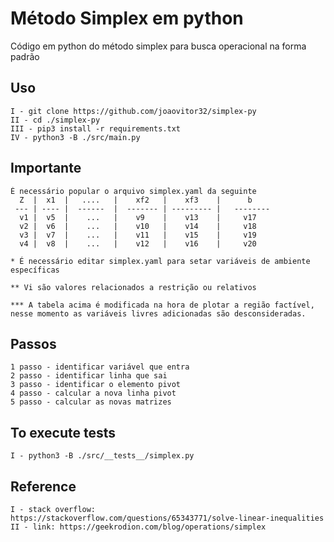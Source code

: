 # Método Simplex em python

Código em python do método simplex para busca operacional na forma padrão

## Uso

```
I - git clone https://github.com/joaovitor32/simplex-py
II - cd ./simplex-py
III - pip3 install -r requirements.txt
IV - python3 -B ./src/main.py
```

## Importante
```
É necessário popular o arquivo simplex.yaml da seguinte 
  Z  |  x1  |   ....   |    xf2   |    xf3    |      b   
 --- | ---- |  ------  |  ------- | --------- |   --------
  v1 |  v5  |    ...   |    v9    |    v13    |     v17 
  v2 |  v6  |    ...   |    v10   |    v14    |     v18 
  v3 |  v7  |    ...   |    v11   |    v15    |     v19 
  v4 |  v8  |    ...   |    v12   |    v16    |     v20 

* É necessário editar simplex.yaml para setar variáveis de ambiente específicas

** Vi são valores relacionados a restrição ou relativos

*** A tabela acima é modificada na hora de plotar a região factível,
nesse momento as variáveis livres adicionadas são desconsideradas.

```
## Passos

```
1 passo - identificar variável que entra
2 passo - identificar linha que sai   
3 passo - identificar o elemento pivot
4 passo - calcular a nova linha pivot
5 passo - calcular as novas matrizes
``` 

## To execute tests

```
I - python3 -B ./src/__tests__/simplex.py 
```


## Reference

```
I - stack overflow: https://stackoverflow.com/questions/65343771/solve-linear-inequalities
II - link: https://geekrodion.com/blog/operations/simplex
```
